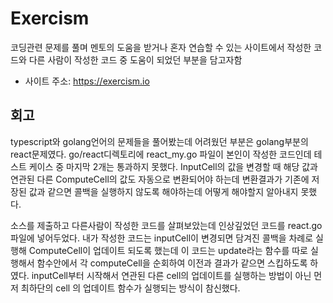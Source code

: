 # Exercism

코딩관련 문제를 풀며 멘토의 도움을 받거나 혼자 연습할 수 있는 사이트에서 작성한 코드와 다른 사람이 작성한 코드 중 도움이 되었던 부분을 담고자함

- 사이트 주소: <https://exercism.io>

## 회고

typescript와 golang언어의 문제들을 풀어봤는데 어려웠던 부분은 golang부분의 react문제였다. go/react디렉토리에 react_my.go 파일이
본인이 작성한 코드인데 테스트 케이스 중 마지막 2개는 통과하지 못했다. InputCell의 값을 변경할 때 해당 값과 연관된 다른 ComputeCell의 값도
자동으로 변환되어야 하는데 변환결과가 기존에 저장된 값과 같으면 콜백을 실행하지 않도록 해야하는데 어떻게 해야할지 알아내지 못했다.

소스를 제출하고 다른사람이 작성한 코드를 살펴보았는데 인상깊었던 코드를 react.go파일에 넣어두었다. 내가 작성한 코드는 inputCell이 변경되면
담겨진 콜백을 차례로 실행해 ComputeCell이 업데이트 되도록 했는데 이 코드는 update라는 함수를 따로 실행해서 함수안에서 각 computeCell을
순회하여 이전과 결과가 같으면 스킵하도록 하였다. inputCell부터 시작해서 연관된 다른 cell의 업데이트를 실행하는 방법이 아닌 먼저 최하단의 cell
의 업데이트 함수가 실행되는 방식이 참신했다.
